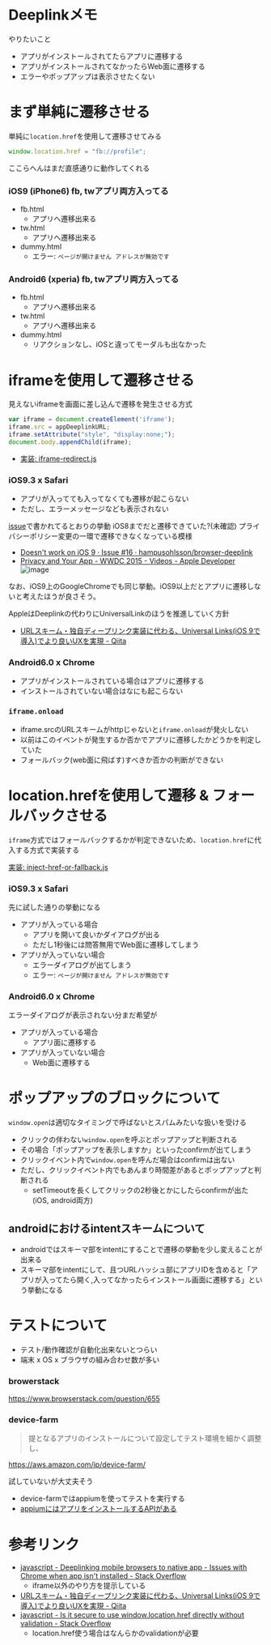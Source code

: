 # Deeplinkメモ

やりたいこと

- アプリがインストールされてたらアプリに遷移する
- アプリがインストールされてなかったらWeb面に遷移する
- エラーやポップアップは表示させたくない


# まず単純に遷移させる

単純に`location.href`を使用して遷移させてみる

```js
window.location.href = "fb://profile";
```

ここらへんはまだ直感通りに動作してくれる

### iOS9 (iPhone6) fb, twアプリ両方入ってる

- fb.html
  - アプリへ遷移出来る
- tw.html
  - アプリへ遷移出来る
- dummy.html
  - エラー: `ページが開けません アドレスが無効です`


### Android6 (xperia) fb, twアプリ両方入ってる

- fb.html
  - アプリへ遷移出来る
- tw.html
  - アプリへ遷移出来る
- dummy.html
  - リアクションなし、iOSと違ってモーダルも出なかった


# iframeを使用して遷移させる

見えないiframeを画面に差し込んで遷移を発生させる方式

```js
var iframe = document.createElement('iframe');
iframe.src = appDeeplinkURL;
iframe.setAttribute("style", "display:none;");
document.body.appendChild(iframe);
```

- [実装: iframe-redirect.js](https://github.com/sakamossan/sakamossan.github.io/blob/1b34ddf/deeplink/src/iframe-redirect.js)


### iOS9.3 x Safari

- アプリが入ってても入ってなくても遷移が起こらない
- ただし、エラーメッセージなども表示されない

[issue](https://github.com/hampusohlsson/browser-deeplink/issues/16)で書かれてるとおりの挙動
iOS8までだと遷移できていた?(未確認) プライバシーポリシー変更の一環で遷移できなくなっている模様

- [Doesn't work on iOS 9 · Issue #16 · hampusohlsson/browser-deeplink](https://github.com/hampusohlsson/browser-deeplink/issues/16)
- [Privacy and Your App - WWDC 2015 - Videos - Apple Developer](https://developer.apple.com/videos/play/wwdc2015/703/)
![image](https://cloud.githubusercontent.com/assets/5309672/17427461/cf88826c-5b1b-11e6-9b5a-516d943db9a1.png)

なお、iOS9上のGoogleChromeでも同じ挙動。iOS9以上だとアプリに遷移しないと考えたほうが良さそう。

AppleはDeeplinkの代わりにUniversalLinkのほうを推進していく方針

- [URLスキーム・独自ディープリンク実装に代わる、Universal Links(iOS 9で導入)でより良いUXを実現 - Qiita](http://qiita.com/mono0926/items/2bf651246714f20df626)


### Android6.0 x Chrome

- アプリがインストールされている場合はアプリに遷移する
- インストールされていない場合はなにも起こらない


### `iframe.onload`

- iframe.srcのURLスキームがhttpじゃないと`iframe.onload`が発火しない
- 以前はこのイベントが発生するか否かでアプリに遷移したかどうかを判定していた
- フォールバック(web面に飛ばす)すべきか否かの判断ができない


# location.hrefを使用して遷移 & フォールバックさせる

`iframe`方式ではフォールバックするかが判定できないため、`location.href`に代入する方式で実装する

[実装: inject-href-or-fallback.js](https://github.com/sakamossan/sakamossan.github.io/blob/8f3d395/deeplink/src/inject-href-or-fallback.js)


### iOS9.3 x Safari

先に試した通りの挙動になる

- アプリが入っている場合
  - アプリを開いて良いかダイアログが出る
  - ただし1秒後には問答無用でWeb面に遷移してしまう
- アプリが入っていない場合
  - エラーダイアログが出てしまう
  - エラー: `ページが開けません アドレスが無効です`


### Android6.0 x Chrome

エラーダイアログが表示されない分まだ希望が

- アプリが入っている場合
  - アプリ面に遷移する
- アプリが入っていない場合
  - Web面に遷移する


# ポップアップのブロックについて

`window.open`は適切なタイミングで呼ばないとスパムみたいな扱いを受ける

- クリックの伴わない`window.open`を呼ぶとポップアップと判断される
- その場合「ポップアップを表示しますか」といったconfirmが出てしまう
- クリックイベント内で`window.open`を呼んだ場合はconfirmは出ない
- ただし、クリックイベント内でもあんまり時間差があるとポップアップと判断される
  - setTimeoutを長くしてクリックの2秒後とかにしたらconfirmが出た(iOS, android両方)


## androidにおけるintentスキームについて

- androidではスキーマ部をintentにすることで遷移の挙動を少し変えることが出来る
- スキーマ部をintentにして、且つURLハッシュ部にアプリIDを含めると「アプリが入ってたら開く,入ってなかったらインストール画面に遷移する」という挙動になる


# テストについて

- テスト/動作確認が自動化出来ないとつらい
- 端末 x OS x ブラウザの組み合わせ数が多い


### browerstack

https://www.browserstack.com/question/655

### device-farm

> 提となるアプリのインストールについて設定してテスト環境を細かく調整し、

https://aws.amazon.com/jp/device-farm/

試していないが大丈夫そう

- device-farmではappiumを使ってテストを実行する
- [appiumにはアプリをインストールするAPIがある](
https://github.com/appium/python-client/blob/47cc892d78bb87293563f50c0439c202f1b6d8ce/appium/webdriver/webdriver.py#L502)


# 参考リンク

- [javascript - Deeplinking mobile browsers to native app - Issues with Chrome when app isn't installed - Stack Overflow](http://stackoverflow.com/questions/27151806/deeplinking-mobile-browsers-to-native-app-issues-with-chrome-when-app-isnt-in)
  - iframe以外のやり方を提示している
- [URLスキーム・独自ディープリンク実装に代わる、Universal Links(iOS 9で導入)でより良いUXを実現 - Qiita](http://qiita.com/mono0926/items/2bf651246714f20df626)
- [javascript - Is it secure to use window.location.href directly without validation - Stack Overflow](http://stackoverflow.com/questions/24078332/is-it-secure-to-use-window-location-href-directly-without-validation)
  - location.href使う場合はなんらかのvalidationが必要
